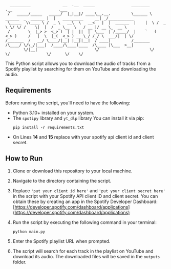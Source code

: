 
```
  _________              __  .__  _____                ________                      .__                    .___            
 /   _____/_____   _____/  |_|__|/ ____\__.__.         \______ \   ______  _  ______ |  |   _________     __| _/___________ 
 \_____  \\____ \ /  _ \   __\  \   __<   |  |  ______  |    |  \ /  _ \ \/ \/ /    \|  |  /  _ \__  \   / __ |/ __ \_  __ \
 /        \  |_> >  <_> )  | |  ||  |  \___  | /_____/  |    `   (  <_> )     /   |  \  |_(  <_> ) __ \_/ /_/ \  ___/|  | \/
/_______  /   __/ \____/|__| |__||__|  / ____|         /_______  /\____/ \/\_/|___|  /____/\____(____  /\____ |\___  >__|   
        \/|__|                         \/                      \/                  \/                \/      \/    \/       
```
This Python script allows you to download the audio of tracks from a Spotify playlist by searching for them on YouTube and downloading the audio.

## Requirements

Before running the script, you'll need to have the following:

- Python 3.10+ installed on your system.
- The `spotipy` library and `yt_dlp` library  You can install it via pip:
  ```
  pip install -r requirements.txt
  ```
- On Lines **14** and **15** replace with your spotify api client id and client secret.

## How to Run

1. Clone or download this repository to your local machine.

2. Navigate to the directory containing the script.

3. Replace `'put your client id here'` and `'put your client secret here'` in the script with your Spotify API client ID and client secret. You can obtain these by creating an app in the Spotify Developer Dashboard: [https://developer.spotify.com/dashboard/applications](https://developer.spotify.com/dashboard/applications)

4. Run the script by executing the following command in your terminal:
   ```
   python main.py
   ```

5. Enter the Spotify playlist URL when prompted.

6. The script will search for each track in the playlist on YouTube and download its audio. The downloaded files will be saved in the `outputs` folder.

